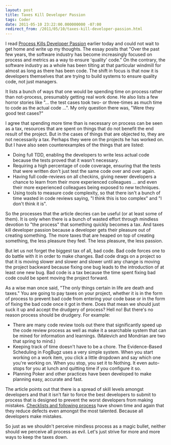 ```yaml
---
layout: post
title: Taxes Kill Developer Passion
tags: Coder
date: 2011-05-10 23:22:00.000000000 -07:00
redirect_from: /2011/05/10/taxes-kill-developer-passion.html
---
```


I read [Process Kills Developer Passion](http://radar.oreilly.com/2011/05/process-kills-developer-passion.html) earlier today and could not wait to get home and write up my thoughts.  The essay posits that "Over the past few years, the software industry has become increasingly focused on process and metrics as a way to ensure 'quality' code."  On the contrary, the software industry as a whole has been tilting at that particular windmill for almost as long as there has been code.  The shift in focus is that now it is developers themselves that are trying to build systems to ensure quality code, not just managers.

It lists a bunch of ways that one would be spending time on process rather than not-process, presumably getting real work done.  He also lists a few horror stories like "... the test cases took two- or three-times as much time to code as the actual code ...".  My only question there was, "Were they good test cases?"

I agree that spending more time than is necessary on process can be seen as a tax, resources that are spent on things that do not benefit the end result of the project.  But in the cases of things that are objected to, they are not necessarily a tax.  Perhaps they were on the projects he has worked on.  But I have also seen counterexamples of the things that are listed:

* Doing full TDD, enabling the developers to write less actual code because the tests proved that it wasn't necessary.
* Requiring a high percentage of code coverage, ensuring that the tests that were written don't just test the same code over and over again.
* Having full code-reviews on all checkins, giving newer developers a chance to learn from their more experienced colleagues ... and even their more experienced colleagues being exposed to new techniques.
* Using tools to measure code complexity, so that there isn't a bunch of time wasted in code reviews saying, "I think this is too complex" and "I don't think it is".

So the processes that the article decries can be useful (or at least some of them).  It is only when there is a bunch of wasted effort through mindless devotion to "the process" that something quickly becomes a tax.  And taxes kill developer passion because a developer gets their pleasure out of creating something.  The more taxes that are heaped on top of creating something, the less pleasure they feel.  The less pleasure, the less passion.

But let us not forget the biggest tax of all, bad code.  Bad code forces one to do battle with it in order to make changes.  Bad code drags on a project so that it is moving slower and slower and slower until any change is moving the project backward because fixing one bug leads to the introduction of at least one new bug.  Bad code is a tax because the time spent fixing bad code could be spent moving the project forward.

As a wise man once said, "The only things certain in life are death and taxes."  You are going to pay taxes on your project, whether it is in the form of process to prevent bad code from entering your code base or in the form of fixing the bad code once it got in there.  Does that mean we should just suck it up and accept the drudgery of process?  Hell no!  But there's no reason process should be drudgery.  For example:

* There are many code review tools out there that significantly speed up the code review process as well as make it a searchable system that can be mined for information and learnings.  (Malevich and Mondrian are two that spring to mind.)
* Keeping track of time doesn't have to be a chore.  The Evidence-Based Scheduling in FogBugz uses a very simple system.  When you start working on a work item, you click a little dropdown and say which one you're working on.  When you stop, you set it to Nothing.  It even auto-stops for you at lunch and quitting time if you configure it so.
* Planning Poker and other practices have been developed to make planning easy, accurate and fast.

The article points out that there is a spread of skill levels amongst developers and that it isn't fair to force the best developers to submit to process that is designed to prevent the worst developers from making mistakes.  [Checklists and following process](http://getbetterhealth.com/why-doctors-should-be-less-like-chuck-yeager-and-more-like-captain-sullenberger/2010.11.24) have shown time and again that they reduce defects even amongst the most talented.  Because all developers make mistakes.

So just as we shouldn't perceive mindless process as a magic bullet, neither should we perceive all process as evil.  Let's just strive for more and more ways to keep the taxes down.
